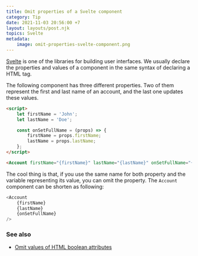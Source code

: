 ```yaml
---
title: Omit properties of a Svelte component
category: Tip
date: 2021-11-03 20:56:00 +7
layout: layouts/post.njk
topics: Svelte
metadata:
    image: omit-properties-svelte-component.png
---
```


[Svelte](https://svelte.dev) is one of the libraries for building user interfaces. We usually declare the properties and values of a component in the same syntax of declaring a HTML tag.

The following component has three different properties. Two of them represent the first and last name of an account, and the last one updates these values.

```html
<script>
    let firstName = 'John';
    let lastName = 'Doe';

    const onSetFullName = (props) => {
        firstName = props.firstName;
        lastName = props.lastName;
    };
</script>

<Account firstName="{firstName}" lastName="{lastName}" onSetFullName="{onSetFullName}" />
```

The cool thing is that, if you use the same name for both property and the variable representing its value, you can omit the property. The `Account` component can be shorten as following:

```js
<Account
    {firstName}
    {lastName}
    {onSetFullName}
/>
```

### See also

-   [Omit values of HTML boolean attributes](/omit-values-of-html-boolean-attributes)

